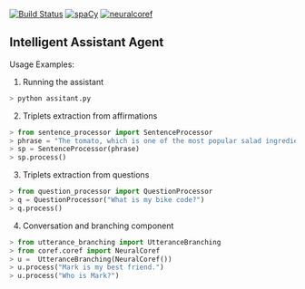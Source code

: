 [![Build Status](https://travis-ci.com/sorindragan/intelligent-assistant-agent.png)](https://app.travis-ci.com/github/sorindragan/intelligent-assistant-agent)
[![spaCy](https://img.shields.io/badge/made%20with-spaCy-blue.svg)](https://spacy.io)
[![neuralcoref](https://img.shields.io/badge/made%20with-neuralcoref-blueviolet.svg)](https://huggingface.co/coref)


## Intelligent Assistant Agent

Usage Examples:


1) Running the assistant
```python
> python assitant.py
```

2) Triplets extraction from affirmations
```python
> from sentence_processor import SentenceProcessor
> phrase = "The tomato, which is one of the most popular salad ingredients, grows in many shapes and colors in greenhouses around the world."
> sp = SentenceProcessor(phrase)
> sp.process()
```

3) Triplets extraction from questions
```python
> from question_processor import QuestionProcessor
> q = QuestionProcessor("What is my bike code?")
> q.process()
```

4) Conversation and branching component
```python
> from utterance_branching import UtteranceBranching
> from coref.coref import NeuralCoref
> u =  UtteranceBranching(NeuralCoref())
> u.process("Mark is my best friend.")
> u.process("Who is Mark?")
```
